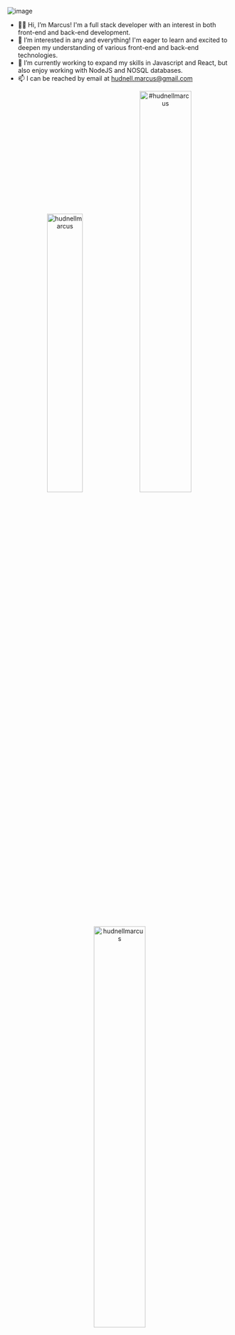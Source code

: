 ![image](https://user-images.githubusercontent.com/103913070/167768712-21dd415f-7272-415b-b24e-2c84f9ebcf18.png)

 
- 👋🏾 Hi, I’m Marcus! I'm a full stack developer with an interest in both front-end and back-end development. 
- 👀 I’m interested in any and everything! I'm eager to learn and excited to deepen my understanding of various front-end and back-end technologies.
- 🌱 I’m currently working to expand my skills in Javascript and React, but also enjoy working with NodeJS and NOSQL databases. 
- 📫 I can be reached by email at hudnell.marcus@gmail.com

<p align="center">
<img width="40%" src="https://github-readme-stats.vercel.app/api/top-langs?username=hudnellmarcus&show_icons=true&theme=dracula&title_color=ff8000&text_color=ffffff&bg_color=6a6a6a&locale=en&layout=compact&hide_border=true" alt="hudnellmarcus" /> 
<img width="48%" src="https://github-readme-stats.vercel.app/api?username=hudnellmarcus&show_icons=true&theme=dracula&title_color=ff8000&text_color=ffffff&bg_color=6a6a6a&locale=en&hide_border=true" alt="#hudnellmarcus" />
<img width="48%" src="https://github-readme-streak-stats.herokuapp.com/?user=#hudnellmarcus&theme=highcontrast&hide_border=true" alt="hudnellmarcus" />
</p>

<!---
hudnellmarcus/hudnellmarcus is a ✨ special ✨ repository because its `README.md` (this file) appears on your GitHub profile.
You can click the Preview link to take a look at your changes.
--->
